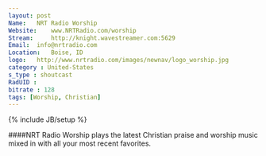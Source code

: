 ```yaml
---
layout: post
Name: 	NRT Radio Worship
Website: 	www.NRTRadio.com/worship
Stream: 	http://knight.wavestreamer.com:5629
Email: 	info@nrtradio.com
Location: 	Boise, ID
logo: 	http://www.nrtradio.com/images/newnav/logo_worship.jpg
category : United-States
s_type : shoutcast
RadUID : 
bitrate : 128
tags: [Worship, Christian]
---
```

{% include JB/setup %}

####NRT Radio Worship plays the latest Christian praise and worship music mixed in with all your most recent favorites.